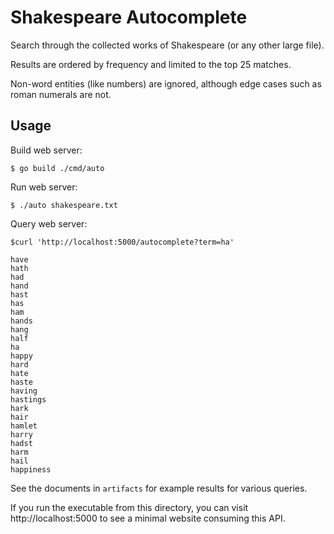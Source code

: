 # Shakespeare Autocomplete

Search through the collected works of Shakespeare (or any other large file).

Results are ordered by frequency and limited to the top 25 matches.

Non-word entities (like numbers) are ignored, although edge cases such as roman numerals are not.

## Usage

Build web server:

```
$ go build ./cmd/auto
```

Run web server:

```
$ ./auto shakespeare.txt
```

Query web server:

```
$curl 'http://localhost:5000/autocomplete?term=ha'

have
hath
had
hand
hast
has
ham
hands
hang
half
ha
happy
hard
hate
haste
having
hastings
hark
hair
hamlet
harry
hadst
harm
hail
happiness
```

See the documents in `artifacts` for example results for various queries.

If you run the executable from this directory, you can visit http://localhost:5000 to see a minimal website consuming this API.
